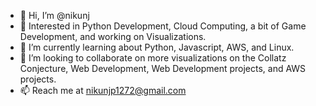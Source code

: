 - 👋 Hi, I’m @nikunj
- 👀 Interested in Python Development, Cloud Computing, a bit of Game Development, and working on Visualizations.
- 🌱 I’m currently learning about Python, Javascript, AWS, and Linux.
- 💞️ I’m looking to collaborate on more visualizations on the Collatz Conjecture, Web Development, Web Development projects, and AWS projects.
- 📫 Reach me at nikunjp1272@gmail.com

<!---
nikunjp1272/nikunjp1272 is a ✨ special ✨ repository because its `README.md` (this file) appears on your GitHub profile.
You can click the Preview link to take a look at your changes.
--->
